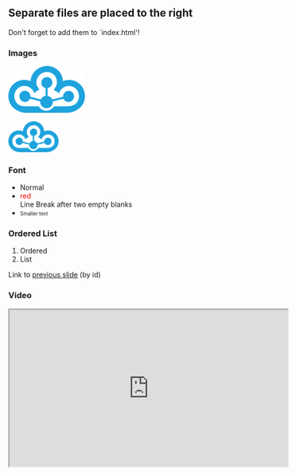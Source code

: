 ## Separate files are placed to the right

Don't forget to add them to `index.html'!

### Images

<!-- .slide: data-background-image="css/images/logo3.png" data-background-size="10%" -->
<!-- .slide: style="text-align: left;" -->
 
![image](css/images/logo3.png)

<img src="css/images/logo3.png" class="floatLeft" width=20% />



### Font
<!-- .slide: id="font" -->

* Normal
* <font color="red">red</font>  
  Line Break after two empty blanks
* <font size="1">Smaller text</font>



### Ordered List

1. Ordered
1. List


Link to [previous slide](#/font) (by id)

### Video

<iframe width="560" height="315" src="https://www.youtube.com/embed/4ht22ReBjno" allow="encrypted-media" allowfullscreen></iframe>